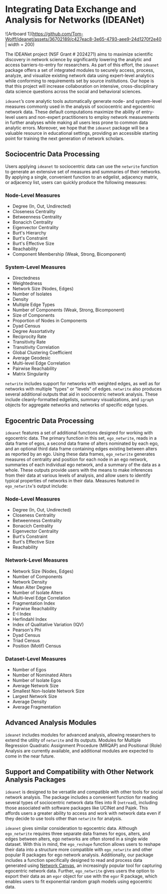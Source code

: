 # Integrating Data Exchange and Analysis for Networks (IDEANet)

![Artboard 1](https://github.com/Tom-Wolff/ideanet/assets/36702189/c427eac8-3e65-4793-aee9-24d1270f2e40 | width = 200)

The IDEANet project (NSF Grant # 2024271) aims to maximize scientific discovery in network science by significantly lowering the analytic and access barriers-to-entry for
researchers. As part of this effort, the `ideanet` package offers a set of integrated modules to securely access, process, analyze, and visualize existing network data using
expert-level analytics while conforming to requirements set by source institutions. Our hope is that this project will increase collaboration on intensive, cross-disciplinary data science questions across the social and behavioral sciences.

`ideanet`’s core analytic tools automatically generate node- and system-level measures commonly used in the analysis of sociocentric and egocentric network data. These default computations maximize the ability of entry-level users and non-expert practitioners to employ network measurements in further analyses while making all users less prone to common data analytic errors. Moreover, we hope that the `ideanet` package will be a valuable resource in educational settings, providing an accessible starting point for training the next generation of network scholars.

## Sociocentric Data Processing

Users applying `ideanet` to sociocentric data can use the `netwrite` function to generate an extensive set of measures and summaries of their networks. By applying a single, convenient function to an edgelist, adjacency matrix, or adjacency list, users can quickly produce the following measures:

### Node-Level Measures

- Degree (In, Out, Undirected)
- Closeness Centrality
- Betweenness Centrality
- Bonacich Centrality
- Eigenvector Centrality
- Burt's Hierarchy
- Burt's Constraint
- Burt's Effective Size
- Reachability
- Component Membership (Weak, Strong, Bicomponent)

### System-Level Measures

- Directedness
- Weightedness
- Network Size (Nodes, Edges)
- Number of Isolates
- Density
- Multiple Edge Types
- Number of Components (Weak, Strong, Bicomponent)
- Size of Components
- Proportion of Nodes in Components
- Dyad Census
- Degree Assortativity
- Reciprocity Rate
- Transitivity Rate
- Transitivity Correlation
- Global Clustering Coefficient
- Average Geodesic
- Multi-level Edge Correlation
- Pairwise Reachability
- Matrix Singularity

`netwrite` includes support for networks with weighted edges, as well as for networks with multiple "types" or "levels" of edges. `netwrite` also produces several additional outputs that aid in sociocentric network analysis. These include cleanly-formatted edgelists, summary visualizations, and `igraph` objects for aggregate networks and networks of specific edge types.

## Egocentric Data Processing

`ideanet` features a set of additional functions designed for working with egocentric data. The primary function in this set, `ego_netwrite`, reads in a data frame of egos, a second data frame of alters nominated by each ego, and an optional third data frame containing edges existing between alters as reported by an ego. Using these data frames, `ego_netwrite` generates measures of centrality and position for each node in an ego network, summaries of each individual ego network, and a summary of the data as a whole. These outputs provide users with the means to make inferences from their data at various levels of analysis, and allow users to identify typical properties of networks in their data. Measures featured in `ego_netwrite`'s output include:

### Node-Level Measures

- Degree (In, Out, Undirected)
- Closeness Centrality
- Betweenness Centrality
- Bonacich Centrality
- Eigenvector Centrality
- Burt's Constraint
- Burt's Effective Size
- Reachability

### Network-Level Measures

- Network Size (Nodes, Edges)
- Number of Components
- Network Density
- Mean Alter Degree
- Number of Isolate Alters
- Multi-level Edge Correlation
- Fragmentation Index
- Pairwise Reachability
- E-I Index
- Herfindahl Index
- Index of Qualitative Variation (IQV)
- Pearson's Phi
- Dyad Census
- Triad Census
- Position (Motif) Census

### Dataset-Level Measures

- Number of Egos
- Number of Nominated Alters
- Number of Isolate Egos
- Average Network Size
- Smallest Non-Isolate Network Size
- Largest Network Size
- Average Density
- Average Fragmentation
 
## Advanced Analysis Modules

`ideanet` includes modules for advanced analysis, allowing researchers to extend the utility of `netwrite` and its outputs. Modules for Multiple Regression Quadratic Assignment Procedure (MRQAP) and Positional (Role) Analysis are currently available, and additional modules are expected to come in the near future.

## Support and Compatibility with Other Network Analysis Packages

`ideanet` is designed to be versatile and compatible with other tools for social network analysis. The package includes a convenient function for reading several types of sociocentric network data files into R (`netread`), including those associated with software packages like UCINet and Pajek. This affords users a greater ability to access and work with network data even if they decide to use tools other than `netwrite` for analysis.

`ideanet` gives similar consideration to egocentric data. Although `ego_netwrite` requires three separate data frames for egos, alters, and edges between alters, ego networks are often stored in a single wide dataset. With this in mind, the `ego_reshape` function allows users to reshape their data into a structure more compatible with `ego_netwrite` and other popular R packages for ego network analysis. Additionally, our package includes a function specifically designed to read and process data generated using [Network Canvas](https://networkcanvas.com/), an increasingly popular tool for capturing egocentric network data. Further, `ego_netwrite` gives users the option to export their data as an `egor` object for use with the `egor` R package, which enables users to fit exponential random graph models using egocentric data.
